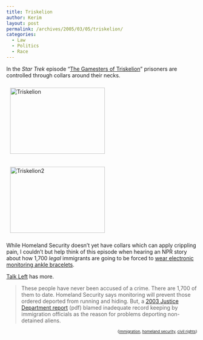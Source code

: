```yaml
---
title: Triskelion
author: Kerim
layout: post
permalink: /archives/2005/03/05/triskelion/
categories:
  - Law
  - Politics
  - Race
---
```

In the *Star Trek* episode &#8220;<a href="http://www.originaltrek.com/info/Episode/gamesters%20triskelion.htm" onclick="_gaq.push(['_trackEvent', 'outbound-article', 'http://www.originaltrek.com/info/Episode/gamesters%20triskelion.htm', 'The Gamesters of Triskelion']);" >The Gamesters of Triskelion</a>&#8221; prisoners are controlled through collars around their necks.

<a href="http://daisydownunder.com/TOS-48.html" onclick="_gaq.push(['_trackEvent', 'outbound-article', 'http://daisydownunder.com/TOS-48.html', '']);" ><img src="http://test.oxus.net/images/Triskelion.jpg" height="174" width="250" border="0" hspace="10" vspace="10" alt="Triskelion" /></a>

<a href="http://daisydownunder.com/TOS-48.html" onclick="_gaq.push(['_trackEvent', 'outbound-article', 'http://daisydownunder.com/TOS-48.html', '']);" ><img src="http://test.oxus.net/images/Triskelion2.jpg" height="174" width="250" border="0" hspace="10" vspace="10" alt="Triskelion2" /></a>

While Homeland Security doesn&#8217;t yet have collars which can apply crippling pain, I couldn&#8217;t but help think of this episode when hearing an NPR story about how 1,700 *legal* immigrants are going to be forced to <a href="http://www.npr.org/templates/story/story.php?storyId=4519090" onclick="_gaq.push(['_trackEvent', 'outbound-article', 'http://www.npr.org/templates/story/story.php?storyId=4519090', 'wear electronic monitoring ankle bracelets']);" >wear electronic monitoring ankle bracelets</a>.

<a href="http://talkleft.com/new_archives/009897.html#009897" onclick="_gaq.push(['_trackEvent', 'outbound-article', 'http://talkleft.com/new_archives/009897.html#009897', 'Talk Left']);" >Talk Left</a> has more.

> These people have never been accused of a crime. There are 1,700 of them to date. Homeland Security says monitoring will prevent those ordered deported from running and hiding. But, a <a href="http://www.npr.org/documents/2005/mar/doj_alien_removal.pdf" onclick="_gaq.push(['_trackEvent','download','http://www.npr.org/documents/2005/mar/doj_alien_removal.pdf']);" >2003 Justice Department report</a> (pdf) blamed inadequate record keeping by immigration officials as the reason for problems deporting non-detained aliens.

<div style="text-align:right;">
  <span style="font-size:x-small;">{<a href="http://technorati.com/tag/immigration" onclick="_gaq.push(['_trackEvent', 'outbound-article', 'http://technorati.com/tag/immigration', 'immigration']);"  rel="tag">immigration</a>, <a href="http://technorati.com/tag/homeland security" onclick="_gaq.push(['_trackEvent', 'outbound-article', 'http://technorati.com/tag/homeland security', 'homeland security']);"  rel="tag">homeland security</a>, <a href="http://technorati.com/tag/civil rights" onclick="_gaq.push(['_trackEvent', 'outbound-article', 'http://technorati.com/tag/civil rights', 'civil rights']);"  rel="tag">civil rights</a>}</span>


